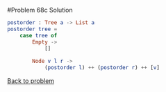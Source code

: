 #Problem 68c Solution

```elm
postorder : Tree a -> List a
postorder tree =
    case tree of
        Empty ->
            []
        
        Node v l r ->
            (postorder l) ++ (postorder r) ++ [v] 
```

[Back to problem](../p/p68c.md)
